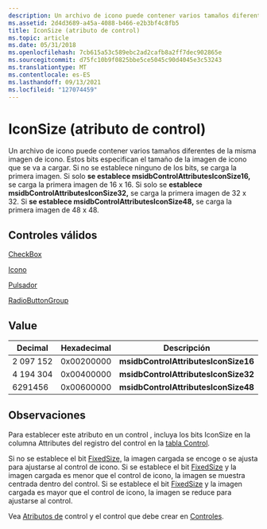 ```yaml
---
description: Un archivo de icono puede contener varios tamaños diferentes de la misma imagen de icono.
ms.assetid: 2d4d3689-a45a-4088-b466-e2b3bf4c8fb5
title: IconSize (atributo de control)
ms.topic: article
ms.date: 05/31/2018
ms.openlocfilehash: 7cb615a53c589ebc2ad2cafb8a2ff7dec902865e
ms.sourcegitcommit: d75fc10b9f0825bbe5ce5045c90d4045e3c53243
ms.translationtype: MT
ms.contentlocale: es-ES
ms.lasthandoff: 09/13/2021
ms.locfileid: "127074459"
---
```

# <a name="iconsize-control-attribute"></a>IconSize (atributo de control)

Un archivo de icono puede contener varios tamaños diferentes de la misma imagen de icono. Estos bits especifican el tamaño de la imagen de icono que se va a cargar. Si no se establece ninguno de los bits, se carga la primera imagen. Si solo **se establece msidbControlAttributesIconSize16,** se carga la primera imagen de 16 x 16. Si solo se **establece msidbControlAttributesIconSize32,** se carga la primera imagen de 32 x 32. Si **se establece msidbControlAttributesIconSize48,** se carga la primera imagen de 48 x 48.

## <a name="valid-controls"></a>Controles válidos

[CheckBox](checkbox-control.md)

[Icono](icon-control.md)

[Pulsador](pushbutton-control.md)

[RadioButtonGroup](radiobuttongroup-control.md)

## <a name="value"></a>Value



| Decimal | Hexadecimal | Descripción                          |
|---------|-------------|--------------------------------------|
| 2 097 152 | 0x00200000  | **msidbControlAttributesIconSize16** |
| 4 194 304 | 0x00400000  | **msidbControlAttributesIconSize32** |
| 6291456 | 0x00600000  | **msidbControlAttributesIconSize48** |



 

## <a name="remarks"></a>Observaciones

Para establecer este atributo en un control , incluya los bits IconSize en la columna Attributes del registro del control en la [tabla Control](control-table.md).

Si no se establece el bit [FixedSize,](fixedsize-control-attribute.md) la imagen cargada se encoge o se ajusta para ajustarse al control de icono. Si se establece el bit [FixedSize](fixedsize-control-attribute.md) y la imagen cargada es menor que el control de icono, la imagen se muestra centrada dentro del control. Si se establece el bit [FixedSize](fixedsize-control-attribute.md) y la imagen cargada es mayor que el control de icono, la imagen se reduce para ajustarse al control.

Vea [Atributos de](control-attributes.md) control y el control que debe crear en [Controles](controls.md).

 

 



